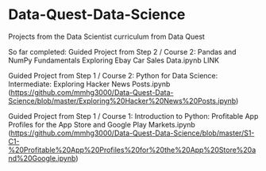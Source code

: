 # Data-Quest-Data-Science
Projects from the Data Scientist curriculum from Data Quest

So far completed:
Guided Project from Step 2 / Course 2: Pandas and NumPy Fundamentals
Exploring Ebay Car Sales Data.ipynb
LINK

Guided Project from Step 1 / Course 2: Python for Data Science: Intermediate:
Exploring Hacker News Posts.ipynb
(https://github.com/mmhg3000/Data-Quest-Data-Science/blob/master/Exploring%20Hacker%20News%20Posts.ipynb)


Guided Project from Step 1 / Course 1: Introduction to Python:
Profitable App Profiles for the App Store and Google Play Markets.ipynb
(https://github.com/mmhg3000/Data-Quest-Data-Science/blob/master/S1-C1-%20Profitable%20App%20Profiles%20for%20the%20App%20Store%20and%20Google.ipynb)
